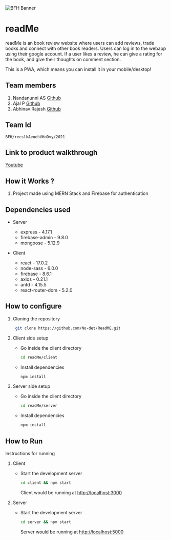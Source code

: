 ![BFH Banner](https://trello-attachments.s3.amazonaws.com/542e9c6316504d5797afbfb9/542e9c6316504d5797afbfc1/39dee8d993841943b5723510ce663233/Frame_19.png)

# readMe

readMe is an book review website where users can add reviews, trade books and connect with other book readers. Users can log in to the webapp using their google account. If a user likes a review, he can give a rating for the book, and give their thoughts on comment section.

This is a PWA, which means you can install it in your mobile/desktop!

## Team members

1. Nandanunni AS [Github](https://github.com/nandan-unni)
2. Ajal P [Github](https://github.com/ajal333)
3. Abhinav Rajesh [Github](https://github.com/abhinavrajesh)

## Team Id

```
BFH/recslkAeuehVHoDvy/2021
```

## Link to product walkthrough

[Youtube](https://youtu.be/YYwO8wH-VU8)

## How it Works ?

1. Project made using MERN Stack and Firebase for authentication

## Dependencies used

- Server

  - express - 4.17.1
  - firebase-admin - 9.8.0
  - mongoose - 5.12.9

- Client
  - react - 17.0.2
  - node-sass - 6.0.0
  - firebase - 8.6.1
  - axios - 0.21.1
  - antd - 4.15.5
  - react-router-dom - 5.2.0

## How to configure

1. Cloning the repository

   ```sh
    git clone https://github.com/No-det/ReadME.git
   ```

2. Client side setup
   - Go inside the client directory
     ```sh
     cd readMe/client
     ```
   - Install dependencies
     ```sh
     npm install
     ```
3. Server side setup
   - Go inside the client directory
     ```sh
     cd readMe/server
     ```
   - Install dependencies
     ```sh
     npm install
     ```

## How to Run

Instructions for running

1. Client

   - Start the development server
     ```sh
     cd client && npm start
     ```
     Client would be running at [http://localhost:3000](http://localhost:3000)

2. Server
   - Start the development server
     ```sh
     cd server && npm start
     ```
     Server would be running at [http://localhost:5000](http://localhost:5000)
